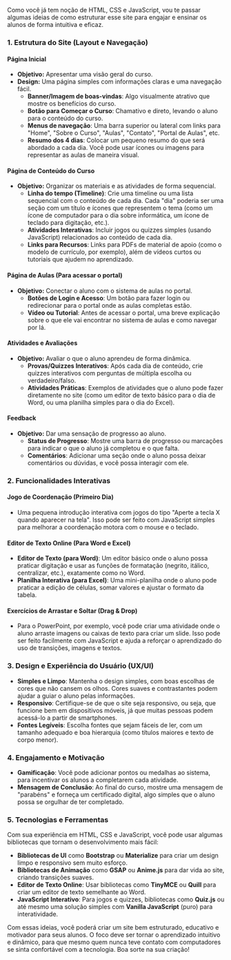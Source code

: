 Como você já tem noção de HTML, CSS e JavaScript, vou te passar algumas ideias de como estruturar esse site para engajar e ensinar os alunos de forma intuitiva e eficaz.

### 1. **Estrutura do Site (Layout e Navegação)**

#### **Página Inicial**
- **Objetivo:** Apresentar uma visão geral do curso.
- **Design:** Uma página simples com informações claras e uma navegação fácil.
  - **Banner/Imagem de boas-vindas**: Algo visualmente atrativo que mostre os benefícios do curso.
  - **Botão para Começar o Curso**: Chamativo e direto, levando o aluno para o conteúdo do curso.
  - **Menus de navegação**: Uma barra superior ou lateral com links para "Home", "Sobre o Curso", "Aulas", "Contato", "Portal de Aulas", etc.
  - **Resumo dos 4 dias**: Colocar um pequeno resumo do que será abordado a cada dia. Você pode usar ícones ou imagens para representar as aulas de maneira visual.

#### **Página de Conteúdo do Curso**
- **Objetivo:** Organizar os materiais e as atividades de forma sequencial.
  - **Linha do tempo (Timeline)**: Crie uma timeline ou uma lista sequencial com o conteúdo de cada dia. Cada "dia" poderia ser uma seção com um título e ícones que representem o tema (como um ícone de computador para o dia sobre informática, um ícone de teclado para digitação, etc.).
  - **Atividades Interativas**: Incluir jogos ou quizzes simples (usando JavaScript) relacionados ao conteúdo de cada dia.
  - **Links para Recursos**: Links para PDFs de material de apoio (como o modelo de currículo, por exemplo), além de vídeos curtos ou tutoriais que ajudem no aprendizado.

#### **Página de Aulas (Para acessar o portal)**
- **Objetivo:** Conectar o aluno com o sistema de aulas no portal.
  - **Botões de Login e Acesso**: Um botão para fazer login ou redirecionar para o portal onde as aulas completas estão.
  - **Vídeo ou Tutorial**: Antes de acessar o portal, uma breve explicação sobre o que ele vai encontrar no sistema de aulas e como navegar por lá.

#### **Atividades e Avaliações**
- **Objetivo:** Avaliar o que o aluno aprendeu de forma dinâmica.
  - **Provas/Quizzes Interativos**: Após cada dia de conteúdo, crie quizzes interativos com perguntas de múltipla escolha ou verdadeiro/falso.
  - **Atividades Práticas**: Exemplos de atividades que o aluno pode fazer diretamente no site (como um editor de texto básico para o dia de Word, ou uma planilha simples para o dia do Excel).
  
#### **Feedback**
- **Objetivo:** Dar uma sensação de progresso ao aluno.
  - **Status de Progresso**: Mostre uma barra de progresso ou marcações para indicar o que o aluno já completou e o que falta.
  - **Comentários**: Adicionar uma seção onde o aluno possa deixar comentários ou dúvidas, e você possa interagir com ele.

### 2. **Funcionalidades Interativas**

#### **Jogo de Coordenação (Primeiro Dia)**
- Uma pequena introdução interativa com jogos do tipo "Aperte a tecla X quando aparecer na tela". Isso pode ser feito com JavaScript simples para melhorar a coordenação motora com o mouse e o teclado.

#### **Editor de Texto Online (Para Word e Excel)**
- **Editor de Texto (para Word)**: Um editor básico onde o aluno possa praticar digitação e usar as funções de formatação (negrito, itálico, centralizar, etc.), exatamente como no Word.
- **Planilha Interativa (para Excel)**: Uma mini-planilha onde o aluno pode praticar a edição de células, somar valores e ajustar o formato da tabela.

#### **Exercícios de Arrastar e Soltar (Drag & Drop)**
- Para o PowerPoint, por exemplo, você pode criar uma atividade onde o aluno arraste imagens ou caixas de texto para criar um slide. Isso pode ser feito facilmente com JavaScript e ajuda a reforçar o aprendizado do uso de transições, imagens e textos.

### 3. **Design e Experiência do Usuário (UX/UI)**

- **Simples e Limpo**: Mantenha o design simples, com boas escolhas de cores que não cansem os olhos. Cores suaves e contrastantes podem ajudar a guiar o aluno pelas informações.
- **Responsivo**: Certifique-se de que o site seja responsivo, ou seja, que funcione bem em dispositivos móveis, já que muitas pessoas podem acessá-lo a partir de smartphones.
- **Fontes Legíveis**: Escolha fontes que sejam fáceis de ler, com um tamanho adequado e boa hierarquia (como títulos maiores e texto de corpo menor).

### 4. **Engajamento e Motivação**

- **Gamificação**: Você pode adicionar pontos ou medalhas ao sistema, para incentivar os alunos a completarem cada atividade.
- **Mensagem de Conclusão**: Ao final do curso, mostre uma mensagem de "parabéns" e forneça um certificado digital, algo simples que o aluno possa se orgulhar de ter completado.

### 5. **Tecnologias e Ferramentas**
Com sua experiência em HTML, CSS e JavaScript, você pode usar algumas bibliotecas que tornam o desenvolvimento mais fácil:
- **Bibliotecas de UI** como **Bootstrap** ou **Materialize** para criar um design limpo e responsivo sem muito esforço.
- **Bibliotecas de Animação** como **GSAP** ou **Anime.js** para dar vida ao site, criando transições suaves.
- **Editor de Texto Online**: Usar bibliotecas como **TinyMCE** ou **Quill** para criar um editor de texto semelhante ao Word.
- **JavaScript Interativo**: Para jogos e quizzes, bibliotecas como **Quiz.js** ou até mesmo uma solução simples com **Vanilla JavaScript** (puro) para interatividade.

Com essas ideias, você poderá criar um site bem estruturado, educativo e motivador para seus alunos. O foco deve ser tornar o aprendizado intuitivo e dinâmico, para que mesmo quem nunca teve contato com computadores se sinta confortável com a tecnologia. Boa sorte na sua criação!